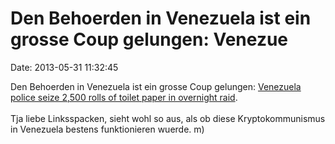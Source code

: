 Den Behoerden in Venezuela ist ein grosse Coup gelungen: Venezue
================================================================

Date: 2013-05-31 11:32:45

Den Behoerden in Venezuela ist ein grosse Coup gelungen: [Venezuela
police seize 2,500 rolls of toilet paper in overnight
raid](http://www.foxnews.com/world/2013/05/30/venezuela-police-seize-2500-rolls-toilet-paper-in-overnight-raid/).\
\
Tja liebe Linksspacken, sieht wohl so aus, als ob diese
Kryptokommunismus in Venezuela bestens funktionieren wuerde. m)
